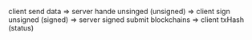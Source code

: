 client send data
=> server hande unsinged (unsigned)
=> client sign unsigned (signed)
=> server signed submit blockchains
=> client txHash (status)
